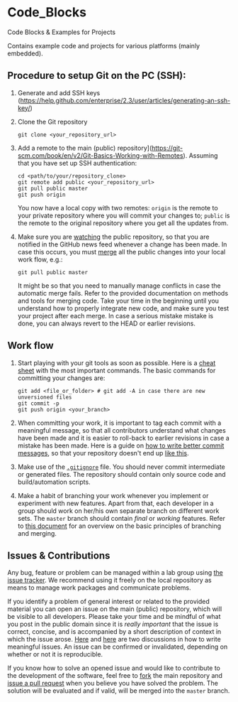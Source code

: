 # Code_Blocks
Code Blocks &amp; Examples for Projects

Contains example code and projects for various platforms (mainly embedded).

## Procedure to setup Git on the PC (SSH):

1. Generate and add SSH keys (https://help.github.com/enterprise/2.3/user/articles/generating-an-ssh-key/)

2. Clone the Git repository

    ```
    git clone <your_repository_url>
    ```
  
3. Add a remote to the main (public) repository](https://git-scm.com/book/en/v2/Git-Basics-Working-with-Remotes). Assuming that you have set up SSH authentication:

    ```
    cd <path/to/your/repository_clone>
    git remote add public <your_repository_url>
    git pull public master
    git push origin
    ```
    
    You now have a local copy with two remotes: `origin` is the remote to your private repository where you will commit your changes to; `public` is the remote to the original repository where you get all the updates from.

4. Make sure you are [watching](https://help.github.com/enterprise/2.3/user/articles/be-social/) the public repository, so that you are notified in the GitHub news feed whenever a change has been made. In case this occurs, you must [merge](https://git-scm.com/book/en/v2/Git-Branching-Basic-Branching-and-Merging) all the public changes into your local work flow, e.g.:

    ```
    git pull public master
    ```
    
    It might be so that you need to manually manage conflicts in case the automatic merge fails. Refer to the provided documentation on methods and tools for merging code. Take your time in the beginning until you understand how to properly integrate new code, and make sure you test your project after each merge. In case a serious mistake mistake is done, you can always revert to the HEAD or earlier revisions.


## Work flow

1. Start playing with your git tools as soon as possible. Here is a [cheat sheet](https://training.github.com/kit/downloads/github-git-cheat-sheet.pdf) with the most important commands. The basic commands for committing your changes are:
    ```
    git add <file_or_folder> # git add -A in case there are new unversioned files
    git commit -p 
    git push origin <your_branch> 
    ```

2. When committing your work, it is important to tag each commit with a meaningful message, so that all contributors understand what changes have been made and it is easier to roll-back to earlier revisions in case a mistake has been made. Here is a guide on [how to write better commit messages](https://robots.thoughtbot.com/5-useful-tips-for-a-better-commit-message), so that your repository doesn't end up [like this](https://xkcd.com/1296/).

3. Make use of the [`.gitignore`](http://git-scm.com/docs/gitignore) file. You should never commit intermediate or generated files. The repository should contain only source code and build/automation scripts.

4. Make a habit of branching your work whenever you implement or experiment with new features. Apart from that, each developer in a group should work on her/his own separate branch on different work sets. The `master` branch should contain _final_ or _working_ features. Refer to [this document](https://git-scm.com/book/en/v2/Git-Branching-Basic-Branching-and-Merging) for an overview on the basic principles of branching and merging. 



## Issues & Contributions

Any bug, feature or problem can be managed within a lab group using [the issue tracker](https://guides.github.com/features/issues/). We recommend using it freely on the local repository as means to manage work packages and communicate problems.

If you identify a problem of general interest or related to the provided material you can open an issue on the main (public) repository, which will be visible to all developers. Please take your time and be mindful of what you post in the public domain since it is _really important_ that the issue is correct, concise, and is accompanied by a short description of context in which the issue arose. [Here](https://wiredcraft.com/blog/how-we-write-our-github-issues/) and [here](https://upthemes.com/blog/2014/02/writing-useful-github-issues/) are two discussions in how to write meaningful issues. An issue can be confirmed or invalidated, depending on whether or not it is reproducible.

If you know how to solve an opened issue and would like to contribute to the development of the software, feel free to [fork](https://help.github.com/enterprise/2.4/user/articles/fork-a-repo/) the main repository and [issue a pull request](https://help.github.com/articles/using-pull-requests/) when you believe you have solved the problem. The solution will be evaluated and if valid, will be merged into the `master` branch.
